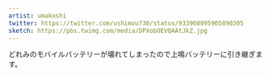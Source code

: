 ```yaml
---
artist: umakoshi
twitter: https://twitter.com/ushimou730/status/933908095905890305
sketch: https://pbs.twimg.com/media/DPXobOEVQAAtJkZ.jpg
---
```

どれみのモバイルバッテリーが壊れてしまったので上鳴バッテリーに引き継ぎます。